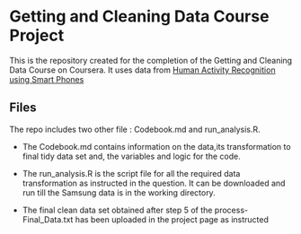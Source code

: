 # Getting and Cleaning Data Course Project

This is the repository created for the completion of the Getting and Cleaning Data Course on Coursera.
It uses data from [Human Activity Recognition using Smart Phones](http://archive.ics.uci.edu/ml/datasets/Human+Activity+Recognition+Using+Smartphones)


## Files

The repo includes two other file : Codebook.md and run_analysis.R.

* The Codebook.md contains information on the data,its transformation to final tidy data set and, the variables and logic
for the code.

* The run_analysis.R is the script file for all the required data transformation as instructed in the question. It can be downloaded
and run till the Samsung data is in the working directory.

* The final clean data set obtained after step 5 of the process-Final_Data.txt has been uploaded in the project page as instructed
